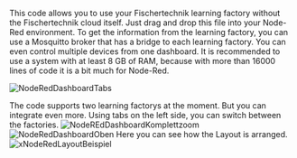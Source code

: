 This code allows you to use your Fischertechnik learning factory without the Fischertechnik cloud itself. Just drag and drop this file into your Node-Red environment. To get the information from the learning factory, you can use a Mosquitto broker that has a bridge to each learning factory. You can even control multiple devices from one dashboard. It is recommended to use a system with at least 8 GB of RAM, because with more than 16000 lines of code it is a bit much for Node-Red.

![NodeRedDashboardTabs](https://github.com/FabianBellgardt/Node-Red-Dashboard-for-multiple-Fischertechnik-LernfabrikFabrik/assets/157972357/b0918da7-6f64-447e-a6b8-631c64b2f76f)

The code supports two learning factorys at the moment. But you can integrate even more. Using tabs on the left side, you can switch between the factories.
![NodeREdDashboardKomplettzoom](https://github.com/FabianBellgardt/Node-Red-Dashboard-for-multiple-Fischertechnik-LernfabrikFabrik/assets/157972357/9a8ad2cf-defb-466a-9822-8461afc0f85a)
![NodeRedDashboardOben](https://github.com/FabianBellgardt/Node-Red-Dashboard-for-multiple-Fischertechnik-LernfabrikFabrik/assets/157972357/ed61e148-89fc-4a62-9f5c-825bc3c1e4b1)
Here you can see how the Layout is arranged. 
![xNodeRedLayoutBeispiel](https://github.com/FabianBellgardt/Node-Red-Dashboard-for-multiple-Fischertechnik-LernfabrikFabrik/assets/157972357/2f8b2b8c-7c44-49a8-a0b0-41b4a86906e1)
